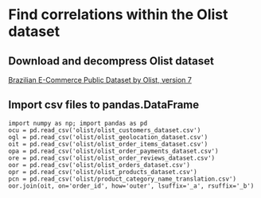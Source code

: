 # Find correlations within the Olist dataset
## Download and decompress Olist dataset
[Brazilian E-Commerce Public Dataset by Olist, version 7](https://www.kaggle.com/olistbr/brazilian-ecommerce/)
## Import csv files to pandas.DataFrame
    import numpy as np; import pandas as pd
    ocu = pd.read_csv('olist/olist_customers_dataset.csv')
    ogl = pd.read_csv('olist/olist_geolocation_dataset.csv') 
    oit = pd.read_csv('olist/olist_order_items_dataset.csv')
    opa = pd.read_csv('olist/olist_order_payments_dataset.csv')
    ore = pd.read_csv('olist/olist_order_reviews_dataset.csv')
    oor = pd.read_csv('olist/olist_orders_dataset.csv')
    opr = pd.read_csv('olist/olist_products_dataset.csv')
    pcn = pd.read_csv('olist/product_category_name_translation.csv')
    oor.join(oit, on='order_id', how='outer', lsuffix='_a', rsuffix='_b') 
